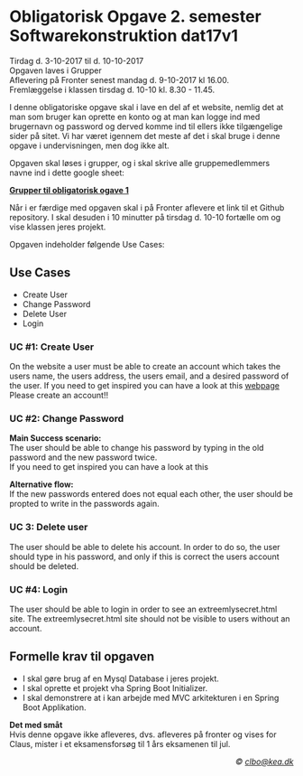 # Obligatorisk Opgave 2. semester Softwarekonstruktion dat17v1

Tirdag d. 3-10-2017 til d. 10-10-2017   
Opgaven laves i Grupper    
Aflevering på Fronter senest mandag d. 9-10-2017 kl 16.00.   
Fremlæggelse i klassen tirsdag d. 10-10 kl. 8.30 - 11.45.
 
I  denne obligatoriske opgave skal i lave en del af et website, nemlig det at man som bruger kan oprette en konto og at man kan logge ind med brugernavn og password og derved komme ind til ellers ikke tilgængelige sider på sitet.
Vi har været igennem det meste af det i skal bruge i denne opgave i undervisningen, men dog ikke alt. 

Opgaven skal løses i grupper, og i skal skrive alle gruppemedlemmers navne ind i dette google sheet:

**[Grupper til obligatorisk ogave 1](https://docs.google.com/spreadsheets/d/1JohXXTd2eufrPaeKrAbsRU7xlN6TM0hrTHhDZ0c0c_A/edit?usp=sharing)**

Når i er færdige med opgaven skal i på Fronter aflevere et link til et Github repository.
I skal desuden i 10 minutter på tirsdag d. 10-10 fortælle om og vise klassen jeres projekt.

Opgaven indeholder følgende Use Cases:

## Use Cases

* Create User
* Change Password
* Delete User
* Login

### UC #1: Create User
On the website a user must be able to create an account which takes the users name, 
the users address, the users email, and a desired password of the user. 
If you need to get inspired you can have a look at this [webpage](https://www.louis.de/mylouis/registrieren)    
Please create an account!!

### UC #2: Change Password
**Main Success scenario:**   
The user should be able to change his password by typing in the old password and the new password twice.  
If you need to get inspired you can have a look at this <a href="https://www.louis.de/mylouis/passwort-aendern"><img scr="https://github.com/dat17v1/02_12_obligatorisk_opgave/blob/master/img/changepassword.png" /></a>

**Alternative flow:**   
If the new passwords entered does not equal each other, the user should be propted to write in the passwords again.

### UC 3: Delete user
The user should be able to delete his account. In order to do so, the user should type in his password, and only if this is correct the users account should be deleted.

### UC #4: Login
The user should be able to login in order to see an extreemlysecret.html site. The extreemlysecret.html site should not be visible to users without an account.
 
## Formelle krav til opgaven
* I skal gøre brug af en Mysql Database i jeres projekt.
* I skal oprette et projekt vha Spring Boot Initializer.
* I skal demonstrere at i kan arbejde med MVC arkitekturen i en Spring Boot Applikation.


**Det med småt**    
Hvis denne opgave ikke afleveres, dvs. afleveres på fronter og vises for Claus, mister i et eksamensforsøg til 1 års eksamenen til jul.



_<div align="right">&copy; clbo@kea.dk</div>_
